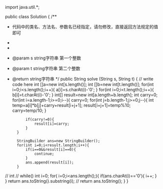 import java.util.*;


public class Solution {
/**
* 代码中的类名、方法名、参数名已经指定，请勿修改，直接返回方法规定的值即可
*
*
* @param s string字符串 第一个整数
* @param t string字符串 第二个整数
* @return string字符串
*/
public String solve (String s, String t) {
// write code here
int []a=new int[s.length()];
int []b=new int[t.length()];
for(int i=0;i<s.length();i++){
a[i]=s.charAt(i)-'0';
}
for(int i=0;i<t.length();i++){
b[i]=t.charAt(i)-'0';
}
int[] result=new int[a.length+b.length];
int carry=0;
for(int i=a.length-1;i>=0;i--){
carry=0;
for(int j=b.length-1;j>=0;j--){
int temp=a[i]*b[j]+carry+result[i+j+1];
result[i+j+1]=temp%10;
carry=temp/10;
}

            if(carry!=0){
                result[i]=carry;
            }
        }
        
        StringBuilder ans=new StringBuilder();
        for(int i=0;i<result.length;i++){
            if(i==0&&result[i]==0){
                continue;
            }
            ans.append(result[i]);
        }
//         int
//         while()
int i=0;
for( i=0;i<ans.length();){
if(ans.charAt(i)=='0'){
i++;
}
}
return  ans.toString().substring(i);
//         return ans.toString();
}
}